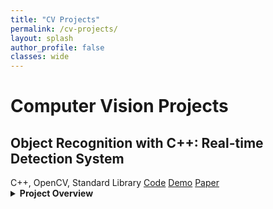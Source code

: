 ```yaml
---
title: "CV Projects"
permalink: /cv-projects/
layout: splash
author_profile: false
classes: wide
---
```


<h1 class="page-title">Computer Vision Projects</h1>

<div class="projects-container">

<div class="project-card" id="object-recognition-cpp">
  <h2>Object Recognition with C++: Real-time Detection System</h2>
  
  <div class="project-metadata">
    <span class="project-tech"><i class="fab fa-cuttlefish"></i> C++, OpenCV, Standard Library</span>
    <a href="https://github.com/rishipat160/CppObjectRecognition" class="project-link"><i class="fab fa-github"></i> Code</a>
    <a href="https://www.youtube.com/watch?v=UCClHovymdE" class="project-link"><i class="fas fa-play-circle"></i> Demo</a>
    <a href="/assets/files/object_recognition_paper.pdf" class="project-link"><i class="fas fa-file-pdf"></i> Paper</a>
  </div>

  <details>
    <summary><strong>Project Overview</strong></summary>
    <div class="project-details">
      <p>This project implements a real-time object recognition system using C++ and OpenCV. The system can detect, track, and classify common objects using computer vision techniques and feature-based classification. Unlike deep learning approaches, this system relies on classical computer vision algorithms and geometric feature extraction, making it lightweight and suitable for embedded systems with limited computational resources.</p>
      
      <p>The system works by applying adaptive thresholding to isolate objects from the background, followed by connected component analysis to identify distinct regions. The adaptive thresholding dynamically adjusts to lighting conditions, making the system robust to varying illumination. Morphological operations (erosion and dilation) are then applied to reduce noise and improve region coherence.</p>
      
      <h3>Feature Extraction</h3>
      <p>For each detected region, the system extracts a set of shape-based features including:</p>
      
      <ul>
        <li><strong>Percent filled</strong> (area / bounding box area): Measures how "solid" an object is</li>
        <li><strong>Aspect ratio</strong>: Width-to-height ratio of the bounding box</li>
        <li><strong>Hu moments</strong>: Specifically the first two Hu moments (rotation invariant shape descriptors)</li>
        <li><strong>Orientation and principal axis</strong>: Direction of maximum variance in the object</li>
      </ul>
      
      <p>The feature extraction is implemented in C++ as shown in this code snippet:</p>
      
      {% highlight cpp %}
RegionFeatures computeRegionFeatures(const cv::Mat& labelsMat, int regionId) {
    cv::Mat regionMask = (labelsMat == regionId);
    
    cv::Moments m = cv::moments(regionMask, true);
    
    RegionFeatures features;
    
    features.center = cv::Point2f(m.m10/m.m00, m.m01/m.m00);
    features.orientation = 0.5 * atan2(2*m.mu11, m.mu20 - m.mu02);
    
    double theta = features.orientation;
    double sinTheta = sin(theta);
    double cosTheta = cos(theta);
    
    // Calculate oriented bounding box dimensions
    double minAlongAxis = DBL_MAX, maxAlongAxis = -DBL_MAX;
    double minPerpAxis = DBL_MAX, maxPerpAxis = -DBL_MAX;
    
    for(int y = 0; y < labelsMat.rows; y++) {
        for(int x = 0; x < labelsMat.cols; x++) {
            if(labelsMat.at<int>(y, x) == regionId) {
                double alongAxis = (x - features.center.x) * cosTheta + 
                                  (y - features.center.y) * sinTheta;
                double perpAxis = -(x - features.center.x) * sinTheta + 
                                  (y - features.center.y) * cosTheta;
                
                minAlongAxis = std::min(minAlongAxis, alongAxis);
                maxAlongAxis = std::max(maxAlongAxis, alongAxis);
                minPerpAxis = std::min(minPerpAxis, perpAxis);
                maxPerpAxis = std::max(maxPerpAxis, perpAxis);
            }
        }
    }
    
    double width = maxAlongAxis - minAlongAxis;
    double height = maxPerpAxis - minPerpAxis;
    
    features.orientedBox = cv::RotatedRect(
        features.center, 
        cv::Size2f(width, height), 
        theta * 180.0 / CV_PI);
    
    features.percentFilled = m.m00 / (width * height);
    features.aspectRatio = width > height ? width / height : height / width;
    
    double huMoments[7];
    cv::HuMoments(m, huMoments);
    features.hu1 = -std::log10(std::abs(huMoments[0]));
    features.hu2 = -std::log10(std::abs(huMoments[1]));
    
    return features;
}
      {% endhighlight %}
      
      <h3>Classification System</h3>
      <p>These features are normalized to ensure each contributes equally to the classification process. The system maintains a database of known objects with their corresponding feature vectors. During recognition, incoming object features are compared against this database using various distance metrics:</p>
      
      <ul>
        <li><strong>Euclidean distance</strong>: Standard geometric distance in feature space</li>
        <li><strong>Scaled Euclidean</strong>: Weighted distance giving more importance to discriminative features</li>
        <li><strong>Cosine similarity</strong>: Measures the angle between feature vectors</li>
        <li><strong>Scaled L1 (Manhattan)</strong>: Sum of absolute differences with feature weighting</li>
      </ul>
      
      <p>The classification algorithm is implemented as follows:</p>
      
      {% highlight cpp %}
std::pair<std::string, double> classifyObjectWithConfidence(const RegionFeatures& features, int distanceMetric) {
    std::vector<DatabaseEntry> database = loadDatabase("data/object_features.csv");
    
    if (database.empty()) {
        return std::make_pair("Unknown (no database)", 0.0);
    }
    
    // Calculate standard deviations for normalization
    std::vector<double> stdDevs = calculateStdDevs(database);
    
    // Find nearest neighbor
    std::string bestMatch = "Unknown";
    double minDistance = DBL_MAX;
    
    for (const auto& entry : database) {
        double dist = 0.0;
        
        switch(distanceMetric) {
            case 0: // Simple Euclidean distance
                dist = sqrt(
                    pow(features.percentFilled - entry.features[0], 2) +
                    pow(features.aspectRatio - entry.features[1], 2) +
                    pow(features.hu1 - entry.features[2], 2) +
                    pow(features.hu2 - entry.features[3], 2)
                );
                break;
                
            case 1: // Scaled Euclidean distance (normalized by std dev)
                dist = sqrt(
                    pow((features.percentFilled - entry.features[0]) / stdDevs[0], 2) +
                    pow((features.aspectRatio - entry.features[1]) / stdDevs[1], 2) +
                    pow((features.hu1 - entry.features[2]) / stdDevs[2], 2) +
                    pow((features.hu2 - entry.features[3]) / stdDevs[3], 2)
                );
                break;
                
            case 2: // Cosine distance (1 - cosine similarity)
                {
                    double dotProduct = 
                        features.percentFilled * entry.features[0] +
                        features.aspectRatio * entry.features[1] +
                        features.hu1 * entry.features[2] +
                        features.hu2 * entry.features[3];
                        
                    double norm1 = sqrt(
                        pow(features.percentFilled, 2) +
                        pow(features.aspectRatio, 2) +
                        pow(features.hu1, 2) +
                        pow(features.hu2, 2)
                    );
                    
                    double norm2 = sqrt(
                        pow(entry.features[0], 2) +
                        pow(entry.features[1], 2) +
                        pow(entry.features[2], 2) +
                        pow(entry.features[3], 2)
                    );
                    
                    double similarity = dotProduct / (norm1 * norm2);
                    dist = 1.0 - similarity; 
                }
                break;
                
            case 3: // Scaled L1 (Manhattan) distance
                dist = 
                    fabs(features.percentFilled - entry.features[0]) / stdDevs[0] +
                    fabs(features.aspectRatio - entry.features[1]) / stdDevs[1] +
                    fabs(features.hu1 - entry.features[2]) / stdDevs[2] +
                    fabs(features.hu2 - entry.features[3]) / stdDevs[3];
                break;
        }
        
        if (dist < minDistance) {
            minDistance = dist;
            bestMatch = entry.label;
        }
    }
    
    double confidence = 0.0;
    double threshold = (distanceMetric == 2) ? 0.5 : 5.0; 
    
    if (minDistance < threshold) {
        confidence = 100.0 * (1.0 - minDistance/threshold);
        confidence = std::max(0.0, std::min(100.0, confidence)); // Clamp to 0-100%
    }
    
    // If confidence is too low, return Unknown
    if (confidence < 50.0) {
        return std::make_pair("Unknown", confidence);
    }
    
    return std::make_pair(bestMatch, confidence);
}
      {% endhighlight %}
      
      <h3>Evaluation System</h3>
      <p>The system includes an evaluation mode that generates a confusion matrix to assess classification accuracy. This allows for quantitative performance analysis across different objects and distance metrics:</p>
      
      {% highlight cpp %}
// Confusion matrix generation
case 't': { // test current object and update confusion matrix
    if (evaluationMode && !currentTrueLabel.empty()) {
        if (g_labels.empty()) {
            std::cout << "No valid regions found. Try again." << std::endl;
            break;
        }
        
        // Find first valid region
        bool foundValidRegion = false;
        int objectRegion = 0;
        
        for (int i = 0; i < g_labels.rows && !foundValidRegion; i++) {
            for (int j = 0; j < g_labels.cols && !foundValidRegion; j++) {
                if (g_labels.at<int>(i, j) > 0) {
                    objectRegion = g_labels.at<int>(i, j);
                    foundValidRegion = true;
                }
            }
        }
        
        // Compute features and classify
        RegionFeatures features = computeRegionFeatures(g_labels, objectRegion);
        auto classification = classifyObjectWithConfidence(features);
        std::string predictedLabel = classification.first;
        
        // Find indices for the confusion matrix
        int trueIndex = -1, predIndex = -1;
        for (int i = 0; i < objectLabels.size(); i++) {
            if (objectLabels[i] == currentTrueLabel) trueIndex = i;
            if (objectLabels[i] == predictedLabel) predIndex = i;
        }
        
        if (trueIndex >= 0 && predIndex >= 0) {
            confusionMatrix[trueIndex][predIndex]++;
            std::cout << "Recorded: True=" << currentTrueLabel 
                      << ", Predicted=" << predictedLabel << std::endl;
        }
    }
    break;
}
      {% endhighlight %}
      
      <h3>Interactive Training Mode</h3>
      <p>The system includes an interactive training mode that allows users to add new objects to the database. This is implemented through a simple interface that captures feature vectors for new objects:</p>
      
      {% highlight cpp %}
void saveFeatureVector(const RegionFeatures& features, const std::string& label) {
    std::ofstream file("data/object_features.csv", std::ios::app); 
    if (!file.is_open()) {
        std::cerr << "Error: Could not open database file." << std::endl;
        return;
    }
    
    // Save the feature vector with its label
    file << label << ","
         << features.percentFilled << ","
         << features.aspectRatio << ","
         << features.hu1 << ","
         << features.hu2 << "\n";
    
    std::cout << "Saved feature vector for object: " << label << std::endl;
    file.close();
}
      {% endhighlight %}
      
      <h3>System Architecture</h3>
      <p>The project is organized with a modular architecture:</p>
      <ul>
        <li><strong>threshold.hpp/cpp</strong>: Core image processing and feature extraction</li>
        <li><strong>vidDisplay.cpp</strong>: Main application loop and user interface</li>
        <li><strong>Makefile</strong>: Build system for compiling the application</li>
      </ul>
      
      <p>The build system is configured using a simple Makefile:</p>
      
      {% highlight makefile %}
CC = cl
CFLAGS = /MD /EHsc
INCLUDES = /I "include" /I "..\opencv\build\include"
LIBPATH = /link /LIBPATH:"..\opencv\build\x64\vc16\lib" 
LIBS = opencv_world4110.lib 
SRCDIR = src

vidDisplay:
	$(CC) $(CFLAGS) $(INCLUDES) $(SRCDIR)/vidDisplay.cpp $(SRCDIR)/threshold.cpp /Fobin/ /Febin/$@ $(LIBPATH) $(LIBS)

runVid: vidDisplay
	.\bin\vidDisplay.exe

clean:
	del bin\*.obj bin\*.exe *.jpg 
      {% endhighlight %}
      
      <h3>Results and Performance</h3>
      <p>The system achieves high accuracy for a limited set of objects (>90% for distinct objects) and operates in real-time on standard hardware. The performance varies based on:</p>
      <ul>
        <li>Object distinctiveness (shape differences)</li>
        <li>Lighting conditions</li>
        <li>Background complexity</li>
        <li>Choice of distance metric</li>
      </ul>
      
      <div class="project-image">
        <iframe width="100%" height="50" src="https://www.youtube.com/embed/UCClHovymdE" frameborder="0" allow="accelerometer; autoplay; clipboard-write; encrypted-media; gyroscope; picture-in-picture" allowfullscreen></iframe>
        <p class="caption">Demo video of the object recognition system in action</p>
      </div>
      
      <h3>Limitations and Future Improvements</h3>
      <p>The most significant challenge encountered was the impact of lighting on training and recognition. Objects trained under bright lighting would often be misclassified under dim lighting due to changes in the thresholded region shapes. This highlights the importance of training with multiple lighting conditions.</p>
      
      <p>Future improvements could include:</p>
      <ul>
        <li>Better handling of lighting variations through adaptive preprocessing</li>
        <li>Adding more shape features to improve discrimination between similar objects</li>
        <li>Implementing a more robust classification algorithm</li>
        <li>Creating a more structured database for storing object features</li>
        <li>Improving the user interface for the training mode</li>
      </ul>
      
      <p>Below is a link to the paper I wrote for this project highlighting how it was built and the results.</p>
      
      <div class="pdf-container">
        <iframe src="/assets/files/object_recognition_paper.pdf" width="100%" height="500px"></iframe>
      </div>
      
      <p class="disclaimer"><em>Note: This project was developed as a proof-of-concept with a focus on functionality and results. The codebase would benefit from refactoring to improve modularity, readability, and maintainability. Future iterations would separate components into distinct modules and implement better error handling.</em></p>
    </div>
  </details>
</div>

</div>